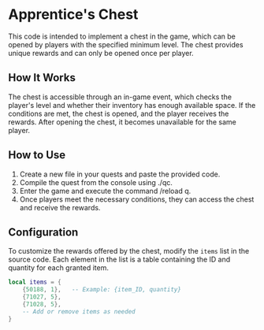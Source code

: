 # Apprentice's Chest

This code is intended to implement a chest in the game, which can be opened by players with the specified minimum level. The chest provides unique rewards and can only be opened once per player.

## How It Works

The chest is accessible through an in-game event, which checks the player's level and whether their inventory has enough available space. If the conditions are met, the chest is opened, and the player receives the rewards. After opening the chest, it becomes unavailable for the same player.

## How to Use

1. Create a new file in your quests and paste the provided code.
2. Compile the quest from the console using ./qc.
3. Enter the game and execute the command /reload q.
4. Once players meet the necessary conditions, they can access the chest and receive the rewards.

## Configuration

To customize the rewards offered by the chest, modify the `items` list in the source code. Each element in the list is a table containing the ID and quantity for each granted item.

```lua
local items = {
    {50188, 1},   -- Example: {item_ID, quantity}
    {71027, 5},
    {71028, 5},
    -- Add or remove items as needed
}
